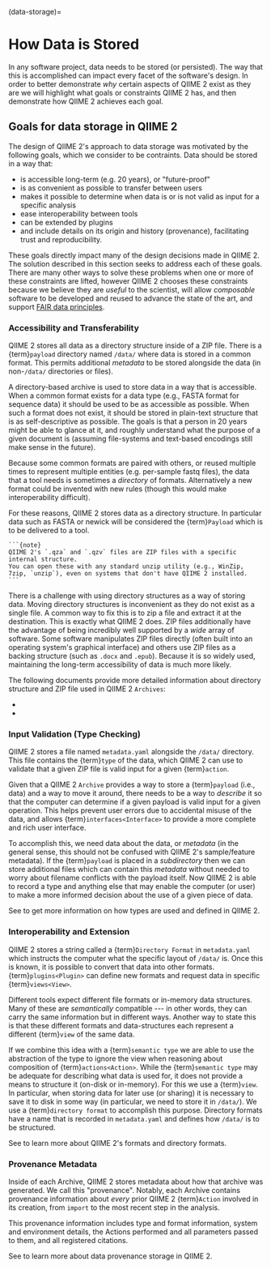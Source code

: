 (data-storage)=
# How Data is Stored

In any software project, data needs to be stored (or persisted).
The way that this is accomplished can impact every facet of the software's design.
In order to better demonstrate *why* certain aspects of QIIME 2 exist as they are we will highlight what goals or constraints QIIME 2 has, and then demonstrate how QIIME 2 achieves each goal.


## Goals for data storage in QIIME 2
The design of QIIME 2's approach to data storage was motivated by the following goals, which we consider to be contraints.
Data should be stored in a way that:
- is accessible long-term (e.g. 20 years), or "future-proof"
- is as convenient as possible to transfer between users
- makes it possible to determine when data is or is not valid as input for a specific analysis
- ease interoperability between tools
- can be extended by plugins
- and include details on its origin and history (provenance), facilitating trust and reproducibility. 

These goals directly impact many of the design decisions made in QIIME 2.
The solution described in this section seeks to address each of these goals.
There are many other ways to solve these problems when one or more of these constraints are lifted, however QIIME 2 chooses these constraints because we believe they are *useful* to the scientist, will allow *composable* software to be developed and reused to advance the state of the art, and support [FAIR data principles](https://www.go-fair.org/fair-principles/). 

### Accessibility and Transferability
QIIME 2 stores all data as a directory structure inside of a ZIP file.
There is a {term}`payload` directory named `/data/` where data is stored in a common format. This permits additional *metadata* to be stored alongside the data (in non-`/data/` directories or files).

A directory-based archive is used to store data in a way that is accessible. 
When a common format exists for a data type (e.g., FASTA format for sequence data) it should be used to be as accessible as possible. 
When such a format does not exist, it should be stored in plain-text structure that is as self-descriptive as possible.
The goals is that a person in 20 years might be able to glance at it, and roughly understand what the purpose of a given document is (assuming file-systems and text-based encodings still make sense in the future).

Because some common formats are paired with others, or reused multiple times to represent multiple entities (e.g. per-sample fastq files), the data that a tool needs is sometimes a *directory* of formats.
Alternatively a new format could be invented with new rules (though this would make interoperability difficult).

For these reasons, QIIME 2 stores data as a directory structure.
In particular data such as FASTA or newick will be considered the {term}`Payload` which is to be delivered to a tool.

````{margin} 
```{note}
QIIME 2's `.qza` and `.qzv` files are ZIP files with a specific internal structure.
You can open these with any standard unzip utility (e.g., WinZip, 7zip, `unzip`), even on systems that don't have QIIME 2 installed.
```
````

There is a challenge with using directory structures as a way of storing data.
Moving directory structures is inconvenient as they do not exist as a single file.
A common way to fix this is to zip a file and extract it at the destination.
This is exactly what QIIME 2 does.
ZIP files additionally have the advantage of being incredibly well supported by a *wide* array of software.
Some software manipulates ZIP files directly (often built into an operating system's graphical interface) and others use ZIP files as a backing structure (such as `.docx` and `.epub`).
Because it is so widely used, maintaining the long-term accessibility of data is much more likely.

The following documents provide more detailed information about directory structure and ZIP file used in QIIME 2 `Archives`:
- [](archive-anatomy)
- [](archive-versions)


### Input Validation (Type Checking)
QIIME 2 stores a file named `metadata.yaml` alongside the `/data/` directory.
This file contains the {term}`type` of the data, which QIIME 2 can use to validate that a given ZIP file is valid input for a given {term}`action`.

Given that a QIIME 2 `Archive` provides a way to store a {term}`payload` (i.e., data) and a way to move it around, there needs to be a way to *describe* it so that the computer can determine if a given payload is valid input for a given operation.
This helps prevent user errors due to accidental misuse of the data, and allows {term}`interfaces<Interface>` to provide a more complete and rich user interface.

To accomplish this, we need data about the data, or *metadata* (in the general sense, this should not be confused with QIIME 2's sample/feature metadata).
If the {term}`payload` is placed in a *subdirectory* then we can store additional files which can contain this *metadata* without needed to worry about filename conflicts with the payload itself.
Now QIIME 2 is able to record a type and anything else that may enable the computer (or user) to make a more informed decision about the use of a given piece of data.

See [](types-explanation) to get more information on how types are used and defined in QIIME 2. 

### Interoperability and Extension
QIIME 2 stores a string called a {term}`Directory Format` in `metadata.yaml` which instructs the computer what the specific layout of `/data/` is.
Once this is known, it is possible to convert that data into other formats.
{term}`plugins<Plugin>` can define new formats and request data in specific {term}`views<View>`.

Different tools expect different file formats or in-memory data structures.
Many of these are *semantically* compatible --- in other words, they can carry the same information but in different ways.
Another way to state this is that these different formats and data-structures each represent a different {term}`view` of the same data.

If we combine this idea with a {term}`semantic type` we are able to use the abstraction of the type to ignore the view when reasoning about composition of {term}`actions<Action>`.
While the {term}`semantic type` may be adequate for describing what data is used for, it does not provide a means to structure it (on-disk or in-memory).
For this we use a {term}`view`.
In particular, when storing data for later use (or sharing) it is necessary to save it to disk in some way (in particular, we need to store it in `/data/`).
We use a {term}`directory format` to accomplish this purpose.
Directory formats have a name that is recorded in `metadata.yaml` and defines how `/data/` is to be structured.

See [](formats-explanation) to learn more about QIIME 2's formats and directory formats.

### Provenance Metadata

Inside of each Archive, QIIME 2 stores metadata about how that archive was generated.
We call this "provenance". 
Notably, each Archive contains provenance information about *every* prior QIIME 2 {term}`Action` involved in its creation, from `import` to the most recent step in the analysis.

This provenance information includes type and format information, system and environment details, the Actions performed and all parameters passed to them, and all registered citations.

See [](provenance-explanation) to learn more about data provenance storage in QIIME 2. 

